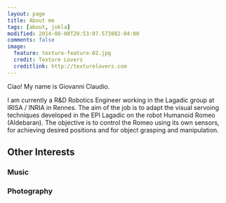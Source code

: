 ```yaml
---
layout: page
title: About me
tags: [about, jokla]
modified: 2014-08-08T20:53:07.573882-04:00
comments: false
image:
  feature: texture-feature-02.jpg
  credit: Texture Lovers
  creditlink: http://texturelovers.com
---
```


Ciao! My name is Giovanni Claudio.

I am currently a R&D Robotics Engineer working in the Lagadic group at IRISA / INRIA in Rennes. The aim of the job is to adapt the visual servoing techniques developed in the EPI Lagadic on the robot Humanoid Romeo (Aldebaran). The objective is to control the Romeo using its own sensors, for achieving desired positions and for object grasping and manipulation.


##  Other Interests

### Music

### Photography


